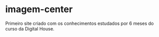 # imagem-center
Primeiro site criado com os conhecimentos estudados por 6 meses do curso da Digital House.

